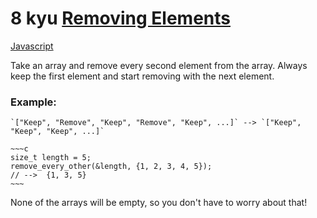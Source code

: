 # 8 kyu [Removing Elements](https://www.codewars.com/kata/5769b3802ae6f8e4890009d2)

<!-- START LANGUAGE_LINKS -->

[Javascript](./javascript.js)

<!-- END LANGUAGE_LINKS -->

Take an array and remove every second element from the array. Always keep the first element and start removing with the next element.

### Example:

```if-not:c
`["Keep", "Remove", "Keep", "Remove", "Keep", ...]` --> `["Keep", "Keep", "Keep", ...]`
```

```if:c
~~~c
size_t length = 5;
remove_every_other(&length, {1, 2, 3, 4, 5});
// -->  {1, 3, 5}
~~~
```

None of the arrays will be empty, so you don't have to worry about that!